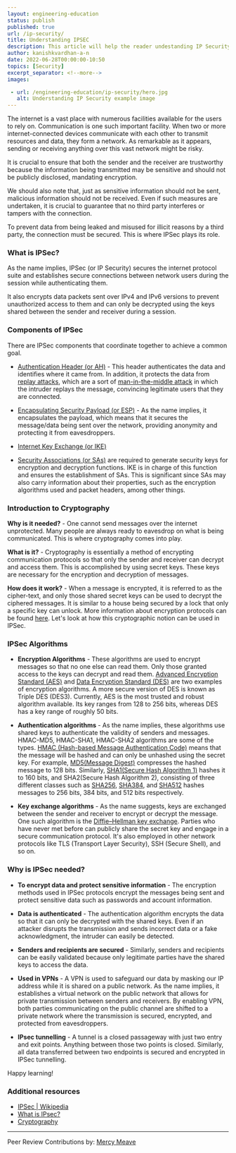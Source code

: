 ```yaml
---
layout: engineering-education
status: publish
published: true
url: /ip-security/
title: Understanding IPSEC
description: This article will help the reader undestanding IP Security in communication.
author: kanishkvardhan-a-n
date: 2022-06-28T00:00:00-10:50
topics: [Security]
excerpt_separator: <!--more-->
images:

 - url: /engineering-education/ip-security/hero.jpg
   alt: Understanding IP Security example image
---
```

The internet is a vast place with numerous facilities available for the users to rely on. Communication is one such important facility. When two or more internet-connected devices communicate with each other to transmit resources and data, they form a network. As remarkable as it appears, sending or receiving anything over this vast network might be risky.
<!--more-->
It is crucial to ensure that both the sender and the receiver are trustworthy because the information being transmitted may be sensitive and should not be publicly disclosed, mandating encryption. 

We should also note that, just as sensitive information should not be sent, malicious information should not be received. Even if such measures are undertaken, it is crucial to guarantee that no third party interferes or tampers with the connection. 

To prevent data from being leaked and misused for illicit reasons by a third party, the connection must be secured. This is where IPSec plays its role.

### What is IPSec?
As the name implies, IPSec (or IP Security) secures the internet protocol suite and establishes secure connections between network users during the session while authenticating them. 

It also encrypts data packets sent over IPv4 and IPv6 versions to prevent unauthorized access to them and can only be decrypted using the keys shared between the sender and receiver during a session.

### Components of IPSec
There are IPSec components that coordinate together to achieve a common goal.

- [Authentication Header (or AH)](https://en.wikipedia.org/wiki/IPsec#:~:text=or%20ESP%20operations.-,Authentication%20Header,-%5Bedit%5D) - This header authenticates the data and identifies where it came from. In addition, it protects the data from [replay attacks](https://en.wikipedia.org/wiki/Replay_attack), which are a sort of [man-in-the-middle attack](/engineering-education/man-in-the-middle-attack/) in which the intruder replays the message, convincing legitimate users that they are connected.

- [Encapsulating Security Payload (or ESP)](https://en.wikipedia.org/wiki/IPsec#:~:text=boundary%20for%20IPv4.-,Encapsulating%20Security%20Payload,-%5Bedit%5D) - As the name implies, it encapsulates the payload, which means that it secures the message/data being sent over the network, providing anonymity and protecting it from eavesdroppers.

- [Internet Key Exchange (or IKE)](https://en.wikipedia.org/wiki/Internet_Key_Exchange) 

- [Security Associations (or SAs)](https://en.wikipedia.org/wiki/Security_association) are required to generate security keys for encryption and decryption functions. IKE is in charge of this function and ensures the establishment of SAs. This is significant since SAs may also carry information about their properties, such as the encryption algorithms used and packet headers, among other things.

### Introduction to Cryptography
**Why is it needed?** - One cannot send messages over the internet unprotected. Many people are always ready to eavesdrop on what is being communicated. This is where cryptography comes into play. 

**What is it?** - Cryptography is essentially a method of encrypting communication protocols so that only the sender and receiver can decrypt and access them. This is accomplished by using secret keys. These keys are necessary for the encryption and decryption of messages. 

**How does it work?** - When a message is encrypted, it is referred to as the cipher-text, and only those shared secret keys can be used to decrypt the ciphered messages. It is similar to a house being secured by a lock that only a specific key can unlock. More information about encryption protocols can be found [here](/engineering-education/secure-sockets-layer-transport-layer-security/). Let's look at how this cryptographic notion can be used in IPSec.

### IPSec Algorithms
- **Encryption Algorithms** - These algorithms are used to encrypt messages so that no one else can read them. Only those granted access to the keys can decrypt and read them. [Advanced Encryption Standard (AES)](https://en.wikipedia.org/wiki/Advanced_Encryption_Standard) and [Data Encryption Standard (DES)](https://en.wikipedia.org/wiki/Data_Encryption_Standard) are two examples of encryption algorithms. A more secure version of DES is known as Triple DES (DES3). Currently, AES is the most trusted and robust algorithm available. Its key ranges from 128 to 256 bits, whereas DES has a key range of roughly 50 bits.

- **Authentication algorithms** - As the name implies, these algorithms use shared keys to authenticate the validity of senders and messages. HMAC-MD5, HMAC-SHA1, HMAC-SHA2 algorithms are some of the types. [HMAC (Hash-based Message Authentication Code)](https://en.wikipedia.org/wiki/HMAC) means that the message will be hashed and can only be unhashed using the secret key. For example, [MD5(Message Digest)](https://docs.microsoft.com/en-us/dotnet/api/system.security.cryptography.hmacmd5?view=net-6.0) compresses the hashed message to 128 bits. Similarly, [SHA1(Secure Hash Algorithm 1)](https://docs.microsoft.com/en-us/dotnet/api/system.security.cryptography.hmacsha1?view=net-6.0) hashes it to 160 bits, and SHA2(Secure Hash Algorithm 2), consisting of three different classes such as [SHA256](https://docs.microsoft.com/en-us/dotnet/api/system.security.cryptography.hmacsha256?view=net-6.0), [SHA384](https://docs.microsoft.com/en-us/dotnet/api/system.security.cryptography.hmacsha384?view=net-6.0), and [SHA512](https://docs.microsoft.com/en-us/dotnet/api/system.security.cryptography.hmacsha512?view=net-6.0) hashes messages to 256 bits, 384 bits, and 512 bits respectively.

- **Key exchange algorithms** - As the name suggests, keys are exchanged between the sender and receiver to encrypt or decrypt the message. One such algorithm is the [Diffie–Hellman key exchange](https://en.wikipedia.org/wiki/Diffie%E2%80%93Hellman_key_exchange). Parties who have never met before can publicly share the secret key and engage in a secure communication protocol. It's also employed in other network protocols like TLS (Transport Layer Security), SSH (Secure Shell), and so on.

### Why is IPSec needed?
- **To encrypt data and protect sensitive information** -  The encryption methods used in IPSec protocols encrypt the messages being sent and protect sensitive data such as passwords and account information.

- **Data is authenticated** - The authentication algorithm encrypts the data so that it can only be decrypted with the shared keys. Even if an attacker disrupts the transmission and sends incorrect data or a fake acknowledgment, the intruder can easily be detected.

- **Senders and recipients are secured** -  Similarly, senders and recipients can be easily validated because only legitimate parties have the shared keys to access the data.

- **Used in VPNs** - A VPN is used to safeguard our data by masking our IP address while it is shared on a public network. As the name implies, it establishes a virtual network on the public network that allows for private transmission between senders and receivers. By enabling VPN, both parties communicating on the public channel are shifted to a private network where the transmission is secured, encrypted, and protected from eavesdroppers.

- **IPsec tunnelling** - A tunnel is a closed passageway with just two entry and exit points. Anything between those two points is closed. Similarly, all data transferred between two endpoints is secured and encrypted in IPSec tunnelling.

Happy learning!

### Additional resources
- [IPSec | Wikipedia](https://en.wikipedia.org/wiki/IPsec)
- [What is IPsec?](https://www.techtarget.com/searchsecurity/definition/IPsec-Internet-Protocol-Security)
- [Cryptography](https://en.wikipedia.org/wiki/Cryptography)

---
Peer Review Contributions by: [Mercy Meave](/engineering-education/authors/mercy-meave/)

